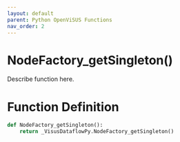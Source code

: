 ```yaml
---
layout: default
parent: Python OpenViSUS Functions
nav_order: 2
---
```


# NodeFactory_getSingleton()

Describe function here.

# Function Definition

```python
def NodeFactory_getSingleton():
    return _VisusDataflowPy.NodeFactory_getSingleton()

```